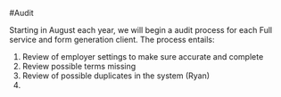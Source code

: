 #Audit

Starting in August each year, we will begin a audit process for each Full service and form generation client. The process entails:

1. Review of employer settings to make sure accurate and complete
2. Review possible terms missing
3. Review of possible duplicates in the system (Ryan)
4. 